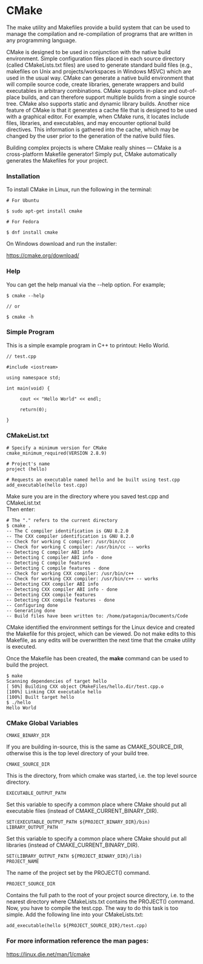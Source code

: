 # CMake

The make utility and Makefiles provide a build system that can be used to manage the compilation and re-compilation of programs that are written in any programming language.  

CMake is designed to be used in conjunction with the native build environment. Simple configuration files placed in each source directory (called CMakeLists.txt files) are used to generate standard build files (e.g., makefiles on Unix and projects/workspaces in Windows MSVC) which are used in the usual way. CMake can generate a native build environment that will compile source code, create libraries, generate wrappers and build executables in arbitrary combinations. CMake supports in-place and out-of-place builds, and can therefore support multiple builds from a single source tree. CMake also supports static and dynamic library builds. Another nice feature of CMake is that it generates a cache file that is designed to be used with a graphical editor. For example, when CMake runs, it locates include files, libraries, and executables, and may encounter optional build directives. This information is gathered into the cache, which may be changed by the user prior to the generation of the native build files.  

Building complex projects is where CMake really shines — CMake is a cross-platform Makefile generator! Simply put, CMake automatically generates the Makefiles for your project.  

### Installation

To install CMake in Linux, run the following in the terminal:

```
# For Ubuntu

$ sudo apt-get install cmake

# For Fedora

$ dnf install cmake
```

On Windows download and run the installer:  

https://cmake.org/download/  

### Help
You can get the help manual via the --help option. For example;

```
$ cmake --help  

// or 

$ cmake -h
```

### Simple Program
This is a simple example program in C++ to printout: Hello World.

```
// test.cpp

#include <iostream>

using namespace std;

int main(void) {

     cout << "Hello World" << endl;

     return(0);

}
```

### CMakeList.txt
```
# Specify a minimum version for CMake
cmake_minimum_required(VERSION 2.8.9)

# Project's name
project (hello)

# Requests an executable named hello and be built using test.cpp
add_executable(hello test.cpp)
```

Make sure you are in the directory where you saved test.cpp and CMakeList.txt  
Then enter:

```
# The "." refers to the current directory
$ cmake .
-- The C compiler identification is GNU 8.2.0
-- The CXX compiler identification is GNU 8.2.0
-- Check for working C compiler: /usr/bin/cc
-- Check for working C compiler: /usr/bin/cc -- works
-- Detecting C compiler ABI info
-- Detecting C compiler ABI info - done
-- Detecting C compile features
-- Detecting C compile features - done
-- Check for working CXX compiler: /usr/bin/c++
-- Check for working CXX compiler: /usr/bin/c++ -- works
-- Detecting CXX compiler ABI info
-- Detecting CXX compiler ABI info - done
-- Detecting CXX compile features
-- Detecting CXX compile features - done
-- Configuring done
-- Generating done
-- Build files have been written to: /home/patagonia/Documents/Code
```

CMake identified the environment settings for the Linux device and created the Makefile for this project, which can be viewed. Do not make edits to this Makefile, as any edits will be overwritten the next time that the cmake utility is executed.  

Once the Makefile has been created, the **make** command can be used to build the project.

```
$ make
Scanning dependencies of target hello
[ 50%] Building CXX object CMakeFiles/hello.dir/test.cpp.o
[100%] Linking CXX executable hello
[100%] Built target hello
$ ./hello
Hello World
```

### CMake Global Variables

```
CMAKE_BINARY_DIR
```
If you are building in-source, this is the same as CMAKE_SOURCE_DIR, otherwise this is the top level directory of your build tree.
```
CMAKE_SOURCE_DIR
```

This is the directory, from which cmake was started, i.e. the top level source directory.
```
EXECUTABLE_OUTPUT_PATH
```

Set this variable to specify a common place where CMake should put all executable files (instead of CMAKE_CURRENT_BINARY_DIR).
```
SET(EXECUTABLE_OUTPUT_PATH ${PROJECT_BINARY_DIR}/bin)
LIBRARY_OUTPUT_PATH
```

Set this variable to specify a common place where CMake should put all libraries (instead of CMAKE_CURRENT_BINARY_DIR).
```
SET(LIBRARY_OUTPUT_PATH ${PROJECT_BINARY_DIR}/lib)
PROJECT_NAME
```

The name of the project set by the PROJECT() command.
```
PROJECT_SOURCE_DIR
```

Contains the full path to the root of your project source directory, i.e. to the nearest directory where CMakeLists.txt contains the PROJECT() command. Now, you have to compile the test.cpp. The way to do this task is too simple. Add the following line into your CMakeLists.txt:
```
add_executable(hello ${PROJECT_SOURCE_DIR}/test.cpp)
```

### For more information reference the man pages:

https://linux.die.net/man/1/cmake
